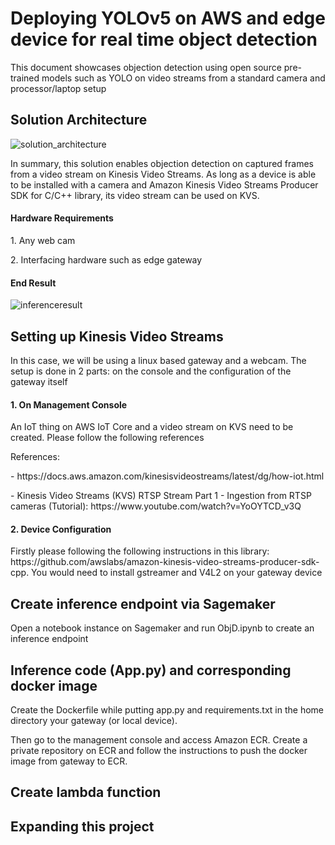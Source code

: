 <h1>Deploying YOLOv5 on AWS and edge device for real time object detection</h1>

<p>This document showcases objection detection using open source pre-trained models such as YOLO on video streams from a standard camera and processor/laptop setup</p>

<h2>Solution Architecture</h2>

![solution_architecture](https://github.com/Seanyap90/MLdeploy/assets/34641712/6e921a19-e372-49f1-aadc-a5572621d706)

<p>In summary, this solution enables objection detection on captured frames from a video stream on Kinesis Video Streams.  As long as a device is able to be installed with a camera and Amazon Kinesis Video Streams Producer SDK for C/C++ library, its video stream can be used on KVS.</p>

<h4>Hardware Requirements</h4>
<p>1. Any web cam</p>
<p>2. Interfacing hardware such as edge gateway</p>

<h4>End Result</h4>

![inferenceresult](https://github.com/Seanyap90/MLdeploy/assets/34641712/4b0590f9-4ca2-40cc-a435-bfdc18dc9fe9)

<h2>Setting up Kinesis Video Streams</h2>

<p>In this case, we will be using a linux based gateway and a webcam.  The setup is done in 2 parts: on the console and the configuration of the gateway itself</p>

<h4>1. On Management Console</h4>

<p>An IoT thing on AWS IoT Core and a video stream on KVS need to be created.  Please follow the following references</p>
<p>References:</p>
<p> - https://docs.aws.amazon.com/kinesisvideostreams/latest/dg/how-iot.html</p>
<p> - Kinesis Video Streams (KVS) RTSP Stream Part 1 - Ingestion from RTSP cameras (Tutorial): https://www.youtube.com/watch?v=YoOYTCD_v3Q</p>

<h4>2. Device Configuration</h4>

<p>Firstly please following the following instructions in this library: https://github.com/awslabs/amazon-kinesis-video-streams-producer-sdk-cpp. 
 You would need to install gstreamer and V4L2 on your gateway device</p>

<h2>Create inference endpoint via Sagemaker</h2>

<p>Open a notebook instance on Sagemaker and run ObjD.ipynb to create an inference endpoint</p>

<h2>Inference code (App.py) and corresponding docker image</h2>

<p>Create the Dockerfile while putting app.py and requirements.txt in the home directory your gateway (or local device).</p>
<p>Then go to the management console and access Amazon ECR.  Create a private repository on ECR and follow the instructions to push the docker image from gateway to ECR.</p>

<h2>Create lambda function</h2>

<h2>Expanding this project</h2>

